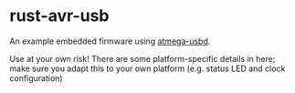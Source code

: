 # rust-avr-usb

An example embedded firmware using [atmega-usbd](https://github.com/agausmann/atmega-usbd).

Use at your own risk! There are some platform-specific details in here; make
sure you adapt this to your own platform (e.g. status LED and clock configuration)